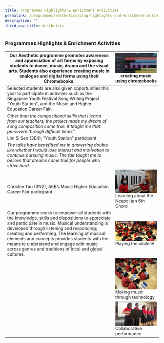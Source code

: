 ```yaml
---
title: Programmes Highlights & Enrichment Activities
permalink: /programmes/aesthetics/prog-highlights-and-enrichment-activities/
description: ""
third_nav_title: Aesthetics
---
```

### Programmes Highlights & Enrichment Activities

| Our Aesthetic programme promotes awareness and appreciation of art forms by exposing students to dance, music, drama and the visual arts. Students also experience creating music in analogue and digital forms using their Chromebooks. | <img src="/images/Creating-Music-Using-Chromebooks-300x145.jpg"       style="width:%" align = "left">  creating music using chromebooks |
|---|---|
| Selected students are also given opportunities this year to participate in activities such as the Singapore Youth Festival Song Writing Project “Youth Station”, and the Music and Higher Education Career Fair. |  |
| _Other than the compositional skills that I learnt from our teachers, the project made my dream of song composition come true. It taught me that persevere through difficult times”._ |  |
| Lim Si Sen (3E4), “Youth Station” participant |  |
| _The talks have benefitted me in answering doubts like whether I would lose interest and motivation to continue pursuing music. The fair taught me to believe that dreams come true for people who strive hard._ |  |
| Christen Tan (3N2), AEB’s Music Higher Education Career Fair participant | <img src="/images/Learning-about-the-Neapolitan-6th-Chord-300x169.jpg"       style="width:%" align = "left">  <br> <br> <br> <br> Learning about the Neapolitan 6th Chord |
| Our programme seeks to empower all students with the knowledge, skills and dispositions to appreciate and participate in music. Musical understanding is developed through listening and responding; creating and performing. The learning of musical elements and concepts provides students with the means to understand and engage with music across genres and traditions of local and global cultures. | <img src="/images/Playing-the-ukulele-300x143.png"       style="width:%" align = "left">  <br> <br> <br>  Playing the ukulele! |
|  | <img src="/images/Making-music-through-technology-300x225.jpg"       style="width:%" align = "left">  <br> <br> <br> <br> <br>  Making music through technology |
|  | <img src="/images/Collaborative-performance-300x178.png"       style="width:%" align = "left">  <br> <br> <br> <br>  Collaborative performance |

